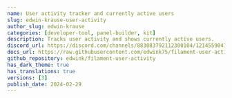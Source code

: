 ```yaml
---
name: User activity tracker and currently active users 
slug: edwin-krause-user-activity
author_slug: edwin-krause
categories: [developer-tool, panel-builder, kit]
description: Tracks user activity and shows currently active users.
discord_url: https://discord.com/channels/883083792112300104/1214559047898894366
docs_url: https://raw.githubusercontent.com/edwink75/filament-user-activity/main/README.md
github_repository: edwink/filament-user-activity
has_dark_theme: true
has_translations: true
versions: [3]
publish_date: 2024-02-29
---
```

